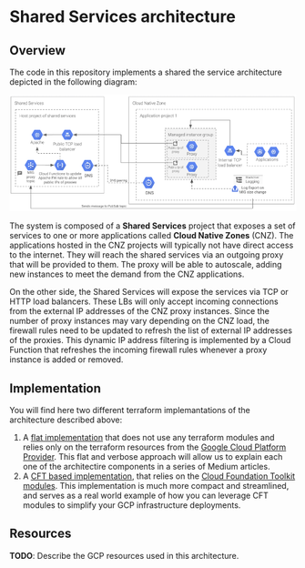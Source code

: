 # Shared Services architecture

## Overview

The code in this repository implements a shared the service architecture depicted in the following diagram:

![Architecture](./architecture.png)

The system is composed of a **Shared Services** project that exposes a set of services to one or more applications called **Cloud Native Zones** (CNZ). The applications hosted in the CNZ projects will typically not have direct access to the internet. They will reach the shared services via an outgoing proxy that will be provided to them. The proxy will be able to autoscale, adding new instances to meet the demand from the CNZ applications.

On the other side, the Shared Services will expose the services via TCP or HTTP load balancers. These LBs will only accept incoming connections from the external IP addresses of the CNZ proxy instances. Since the number of proxy instances may vary depending on the CNZ load, the firewall rules need to be updated to refresh the list of external IP addresses of the proxies. This dynamic IP address filtering is implemented by a Cloud Function that refreshes the incoming firewall rules whenever a proxy instance is added or removed.

## Implementation

You will find here two different terraform implemantations of the architecture described above:

1. A [flat implementation](./terraform_flat) that does not use any terraform modules and relies only on the terraform resources from the [Google Cloud Platform Provider](https://www.terraform.io/docs/providers/google/index.html). This flat and verbose approach will allow us to explain each one of the architectire components in a series of Medium articles.
2. A [CFT based implementation](./terraform_cft), that relies on the [Cloud Foundation Toolkit modules](https://github.com/GoogleCloudPlatform/cloud-foundation-toolkit). This implementation is much more compact and streamlined, and serves as a real world example of how you can leverage CFT modules to simplify your GCP infrastructure deployments.

## Resources

**TODO**: Describe the GCP resources used in this architecture.


